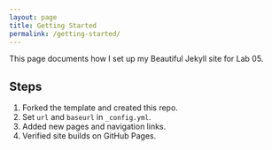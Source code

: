 ```yaml
---
layout: page
title: Getting Started
permalink: /getting-started/
---
```


This page documents how I set up my Beautiful Jekyll site for Lab 05.

## Steps
1. Forked the template and created this repo.
2. Set `url` and `baseurl` in `_config.yml`.
3. Added new pages and navigation links.
4. Verified site builds on GitHub Pages.
